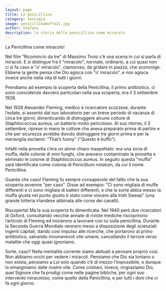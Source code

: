 ```yaml
---
layout: page
title: La penicillina
category: teologia
image: penicillinamuffa21.jpg
author: Stefano
description: la storia della penicillina come miracolo
---
```


La Penicillina come miracolo!

Nel film "Ricomincio da tre" di Massimo Troisi c’è una scena in cui si parla di miracoli. E si distingue fra il "miracolo", normale, ordinario, a cui quasi non ci si fa caso e "o’ miracolo", clamoroso, da gridare in piazza, che sconvolge. Ebbene la gente pensa che Dio agisca con "o’ miracolo", e non agisca invece anche nella vita di tutti i giorni.

Prendiamo ad esempio la scoperta della Penicillina, il primo antibiotico, ci sono coincidenze davvero particolari nella sua scoperta, era il 3 settembre 1928.

Nel 1928 Alexander Fleming, medico e ricercatore scozzese, durante l’estate, si assentò dal suo laboratorio per un breve periodo di vacanza di circa tre giorni, dimenticando di distruggere alcune colture di Staphilococcus aureus, un batterio molto pericoloso. Al suo ritorno, il 3 settembre, riprese in mano le colture che aveva preparato prima di partire e che per sicurezza avrebbe dovuto distruggere tre giorni prima e per la meraviglia esclamò: "That’s funny" ("Questo è buffo").

Infatti nella provetta c’era un alone chiaro inaspettato: era una zona di muffa, delle colonie di mini funghi, che avevano contaminato la provetta e eliminato le colonie di Staphilococcus aureus. In seguito questa "muffa" sarà identificata come colonia di Penicillium notatum, da cui il nome Penicillina.

Guarda che caso! Fleming fu sempre consapevole del fatto che la sua scoperta avvenne "per caso". Disse ad esempio: "Ci sono migliaia di muffe differenti e ci sono migliaia di batteri differenti, e che la sorte abbia messo la muffa giusta nel punto giusto è stato come vincere alla Irish Sweep" (una grande lotteria irlandese abbinata alle corse dei cavalli).

Riscoperta! Ma la sua scoperta fu dimenticata. Nel 1940 però due ricercatori di Oxford, consultando vecchie annate di riviste mediche riscoprirono l’articolo di Fleming ed iniziarono a lavorare con lui sulla penicillina. Durante la Seconda Guerra Mondiale vennero messi a disposizione degli scienziati ingenti capitali, dando così impulso alle ricerche, che portarono al primo antibiotico, salvando innumerevoli vite umane, cancellando il terrore verso malattie che oggi quasi ignoriamo.

Sorte, caso? Nella mentalità corrente siamo abituati a pensare proprio così. Non abbiamo occhi per vedere i miracoli. Pensiamo che Dio sia lontano o non esista, pensiamo a Lui solo quando c’è di mezzo l’impossibile, e dunque lo emarginiamo dalle nostre vite. Come cristiani, invece, ringraziamo Dio, quel Signore che fa prodigi come nelle pagine bibliche, per ogni suo intervento miracoloso, come quello della Penicillina, e per tutti i doni che ci fa ogni giorno.